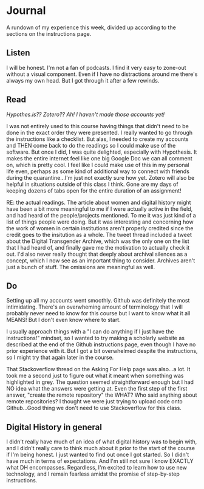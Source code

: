 # Journal
A rundown of my experience this week, divided up according to the sections on the instructions page.
## Listen
I will be honest. I'm not a fan of podcasts. I find it very easy to zone-out without a visual component. Even if I have no distractions around me there's always my own head. But I got through it after a few rewinds.
## Read
*Hypothes.is?? Zotero?? Ah! I haven't made those accounts yet!*

I was not entirely used to this course having things that didn't need to be done in the exact order they were presented. I really wanted to go through the instructions like a checklist. But alas, I needed to create my accounts and THEN come back to do the readings so I could make use of the software. But once I did, I was quite delighted, especially with Hypothesis. It makes the entire internet feel like one big Google Doc we can all comment on, which is pretty cool. I feel like I could make use of this in my personal life even, perhaps as some kind of additional way to connect with friends during the quarantine...I'm just not exactly sure how yet. Zotero will also be helpful in situations outside of this class I think. Gone are my days of keeping dozens of tabs open for the entire duration of an assignment!

RE: the actual readings. The article about women and digital history might have been a bit more meaningful to me if I were actually active in the field, and had heard of the people/projects mentioned. To me it was just kind of a list of things people were doing. But it was interesting and concerning how the work of women in certain institutions aren't properly credited since the credit goes to the insitution as a whole. The tweet thread included a tweet about the Digital Transgender Archive, which was the only one on the list that I had heard of, and finally gave me the motivation to actually check it out. I'd also never really thought that deeply about archival silences as a concept, which I now see as an important thing to consider. Archives aren't just a bunch of stuff. The omissions are meaningful as well. 
## Do
Setting up all my accounts went smoothly. Github was definitely the most intimidating. There's an overwheming amount of terminology that I will probably never need to know for this course but I want to know what it all MEANS! But I don't even know where to start. 

I usually approach things with a "I can do anything if I just have the instructions!" mindset, so I wanted to try making a scholarly website as described at the end of the Github instructions page, even though I have no prior experience with it. But I got a bit overwhelmed despite the instructions, so I might try that again later in the course. 

That Stackoverflow thread on the Asking For Help page was also...a lot. It took me a second just to figure out what it meant when something was highlighted in grey. The question seemed straightforward enough but I had NO idea what the answers were getting at. Even the first step of the first answer, "create the remote repository" the WHAT? Who said anything about remote repositories? I thought we were just trying to upload code onto Github...Good thing we don't need to use Stackoverflow for this class.

## Digital History in general
I didn't really have much of an idea of what digital history was to begin with, and I didn't really care to think much about it prior to the start of the course if I'm being honest. I just wanted to find out once I got started. So I didn't have much in terms of expectations. And I'm still not sure I know EXACTLY what DH encompasses. Regardless, I'm excited to learn how to use new technology, and I remain fearless amidst the promise of step-by-step instructions. 
